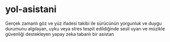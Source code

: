# yol-asistani
Gerçek zamanlı göz ve yüz ifadesi takibi ile sürücünün yorgunluk ve duygu durumunu algılayan, uyku veya stres tespit edildiğinde sesli uyarı ve müzikle güvenliği destekleyen yapay zeka tabanlı bir asistan
